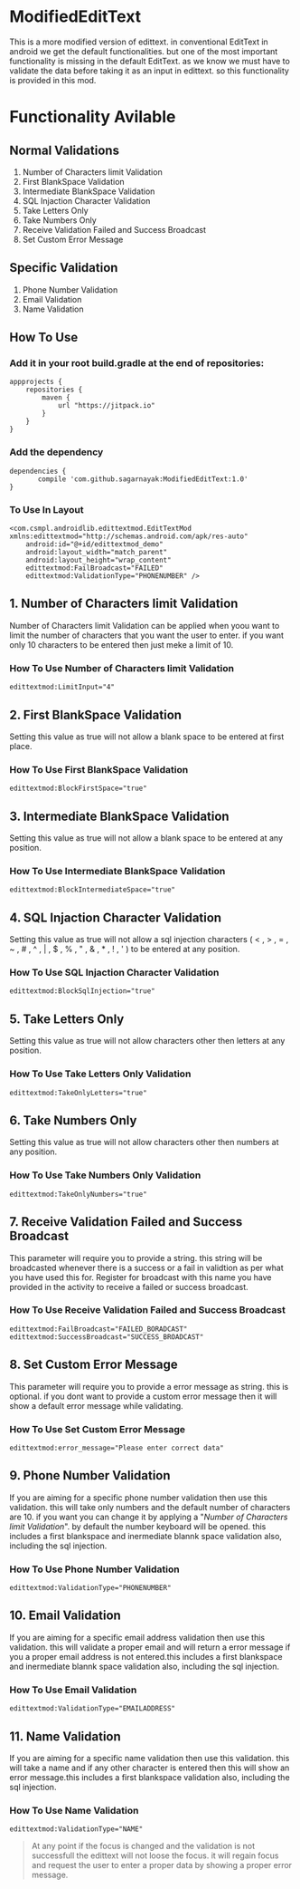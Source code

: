 # ModifiedEditText
This is a more modified version of edittext. in conventional EditText in android we get the default functionalities. but one of the most important functionality is missing in the default EditText. as we know we must have to validate the data before taking it as an input in edittext. so this functionality is provided in this mod.

# Functionality Avilable

## Normal Validations
1. Number of Characters limit Validation
2. First BlankSpace Validation
3. Intermediate BlankSpace Validation
4. SQL Injaction Character Validation
5. Take Letters Only
6. Take Numbers Only
7. Receive Validation Failed and Success Broadcast
8. Set Custom Error Message

## Specific Validation
1. Phone Number Validation
2. Email Validation
3. Name Validation

## How To Use
### Add it in your root build.gradle at the end of repositories:

    appprojects {
        repositories {
    	    maven {
        	    url "https://jitpack.io"
            }
        }
    }

### Add the dependency

    dependencies {
	       compile 'com.github.sagarnayak:ModifiedEditText:1.0'
	}

### To Use In Layout
    <com.csmpl.androidlib.edittextmod.EditTextMod xmlns:edittextmod="http://schemas.android.com/apk/res-auto"
        android:id="@+id/edittextmod_demo"
        android:layout_width="match_parent"
        android:layout_height="wrap_content"
        edittextmod:FailBroadcast="FAILED"
        edittextmod:ValidationType="PHONENUMBER" />
        
## 1. Number of Characters limit Validation
Number of Characters limit Validation can be applied when yoou want to limit the number of characters that you want the user to enter. if you want only 10 characters to be entered then just meke a limit of 10.
### How To Use Number of Characters limit Validation
    edittextmod:LimitInput="4"
    
## 2. First BlankSpace Validation
Setting this value as true will not allow a blank space to be entered at first place.
### How To Use First BlankSpace Validation
    edittextmod:BlockFirstSpace="true"
    
## 3. Intermediate BlankSpace Validation
Setting this value as true will not allow a blank space to be entered at any position.
### How To Use Intermediate BlankSpace Validation
    edittextmod:BlockIntermediateSpace="true"
    
## 4. SQL Injaction Character Validation
Setting this value as true will not allow a sql injection characters ( < , > , = , ~ , # , ^ , | , $ , % , " , & , * , ! , ' ) to be entered at any position.
### How To Use SQL Injaction Character Validation
    edittextmod:BlockSqlInjection="true"
    
## 5. Take Letters Only
Setting this value as true will not allow characters other then letters at any position.
### How To Use Take Letters Only Validation
    edittextmod:TakeOnlyLetters="true"
    
## 6. Take Numbers Only
Setting this value as true will not allow characters other then numbers at any position.
### How To Use Take Numbers Only Validation
    edittextmod:TakeOnlyNumbers="true"
    
## 7. Receive Validation Failed and Success Broadcast
This parameter will require you to provide a string. this string will be broadcasted whenever there is a success or a fail in validtion as per what you have used this for. Register for broadcast with this name you have provided in the activity to receive a failed or success broadcast.
### How To Use Receive Validation Failed and Success Broadcast
    edittextmod:FailBroadcast="FAILED_BORADCAST"
    edittextmod:SuccessBroadcast="SUCCESS_BROADCAST"
    
## 8. Set Custom Error Message
This parameter will require you to provide a error message as string. this is optional. if you dont want to provide a custom error message then it will show a default error message while validating.
### How To Use Set Custom Error Message
    edittextmod:error_message="Please enter correct data"
    
## 9. Phone Number Validation
If you are aiming for a specific phone number validation then use this validation. this will take only numbers and the default number of characters are 10. if you want you can change it by applying a "_Number of Characters limit Validation_". by default the number keyboard will be opened. this includes a first blankspace and inermediate blannk space validation also, including the sql injection.
### How To Use Phone Number Validation
    edittextmod:ValidationType="PHONENUMBER"
    
## 10. Email Validation
If you are aiming for a specific email address validation then use this validation. this will validate a proper email and will return a error message if you a proper email address is not entered.this includes a first blankspace and inermediate blannk space validation also, including the sql injection.
### How To Use Email Validation
    edittextmod:ValidationType="EMAILADDRESS"
    
## 11. Name Validation
If you are aiming for a specific name validation then use this validation. this will take a name and if any other character is entered then this will show an error message.this includes a first blankspace validation also, including the sql injection.
### How To Use Name Validation
    edittextmod:ValidationType="NAME"
    
> At any point if the focus is changed and the validation is not successfull the edittext will not loose the focus. it will regain focus and request the user to enter a proper data by showing a proper error message.